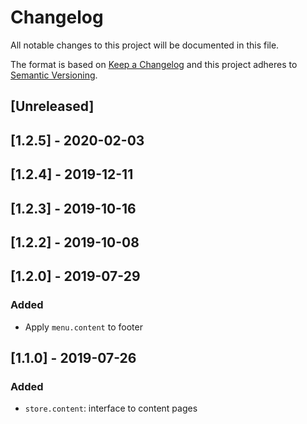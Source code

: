 # Changelog

All notable changes to this project will be documented in this file.

The format is based on [Keep a Changelog](http://keepachangelog.com/en/1.0.0/)
and this project adheres to [Semantic Versioning](http://semver.org/spec/v2.0.0.html).

## [Unreleased]

## [1.2.5] - 2020-02-03

## [1.2.4] - 2019-12-11

## [1.2.3] - 2019-10-16

## [1.2.2] - 2019-10-08

## [1.2.0] - 2019-07-29

### Added

- Apply `menu.content` to footer

## [1.1.0] - 2019-07-26

### Added

- `store.content`: interface to content pages